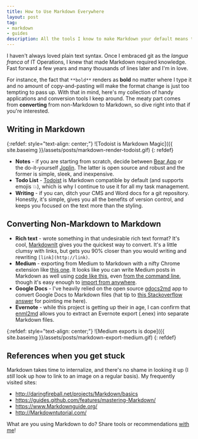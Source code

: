 ```yaml
---
title: How to Use Markdown Everywhere
layout: post
tag:
- markdown
- guides
description: All the tools I know to make Markdown your default means to writing.
---
```


I haven't always loved plain text syntax. Once I embraced git as the _langua franca_ of IT Operations, I knew that made Markdown required knowledge. Fast forward a few years and many thousands of lines later and I'm in love.

For instance, the fact that `**bold**` renders as **bold** no matter where I type it and no amount of copy-and-pasting will make the format change is just too tempting to pass up. With that in mind, here's my collection of handy applications and conversion tools I keep around. The meaty part comes from **converting** from non-Markdown to Markdown, so dive right into that if you're interested.

## Writing in Markdown

{:refdef: style="text-align: center;"}
![Todoist is Markdown Magic]({{ site.baseimg }}/assets/posts/markdown-render-todoist.gif)
{: refdef}


* **Notes** - if you are starting from scratch, decide between [Bear App](http://www.bear-writer.com/) or the do-it-yourself [Joplin](https://joplin.cozic.net/). The latter is open source and robust and the former is simple, sleek, and inexpensive.
* **Todo List** - [Todoist](https://todoist.com/) is Markdown compatible by default (and supports emojis 💥), which is why I continue to use it for all my task management.
* **Writing** - if you can, ditch your CMS and Word docs for a git repository. Honestly, it's simple, gives you all the benefits of version control, and keeps you focused on the text more than the styling.

## Converting Non-Markdown to Markdown

* **Rich text** - wrote something in that undesirable rich text format? It's cool, [MarkdownIt](http://markitdown.medusis.com/) gives you the quickest way to convert. It's a little clumsy with links, but gets you 90% closer than you would writing and rewriting `[link](http://link)`.
* **Medium** - exporting from Medium to Markdown with a nifty Chrome extension like [this one](https://chrome.google.com/webstore/detail/convert-medium-posts-to-m/aelnflnmpbjgipamcogpdoppjbebnjea). It looks like you can write Medium posts in Markdown as well using [code like this](https://github.com/IonicaBizau/medium-editor-Markdown), even [from the command line](https://github.com/timakin/md2mid), though it's easy enough to [import from anywhere](https://medium.com/p/import).
* **Google Docs** - I've heavily relied on the open source [gdocs2md](https://github.com/evbacher/gd2md-html) app to convert Google Docs to Markdown files (hat tip to [this Stackoverflow answer](https://stackoverflow.com/questions/19769460/convert-google-docs-to-jekyll-Markdown) for pointing me here).
* **Evernote** - while this project is getting up their in age, I can confirm that [enml2md](https://github.com/zerobase/enml2md) allows you to extract an Evernote export (.enex) into separate Markdown files.

{:refdef: style="text-align: center;"}
![Medium exports is dope]({{ site.baseimg }}/assets/posts/markdown-export-medium.gif)
{: refdef}

## References when you get stuck

Markdown takes time to internalize, and there's no shame in looking it up (I _still_ look up how to link to an image on a regular basis). My frequently visited sites:

* http://daringfireball.net/projects/Markdown/basics
* https://guides.github.com/features/mastering-Markdown/
* https://www.Markdownguide.org/
* http://Markdowntutorial.com/

What are you using Markdown to do? Share tools or recommendations [with me](https://twitter.com/mbbroberg)!
